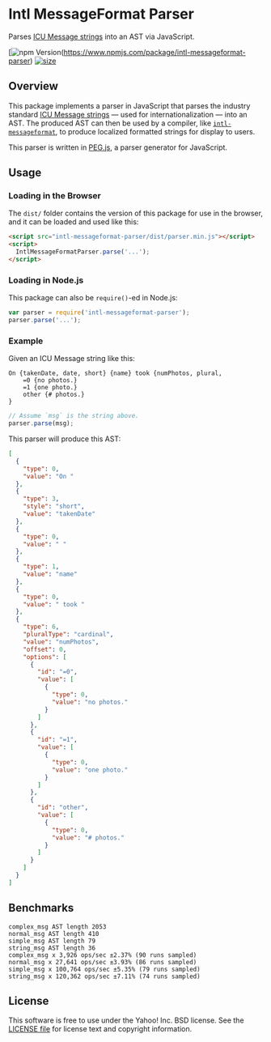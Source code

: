 # Intl MessageFormat Parser

Parses [ICU Message strings][icu] into an AST via JavaScript.

[![npm Version](https://badgen.net/npm/v/intl-messageformat-parser)(https://www.npmjs.com/package/intl-messageformat-parser)
[![size](https://badgen.net/bundlephobia/minzip/intl-messageformat-parser)](https://bundlephobia.com/result?p=intl-messageformat-parser)

## Overview

This package implements a parser in JavaScript that parses the industry standard [ICU Message strings][icu] — used for internationalization — into an AST. The produced AST can then be used by a compiler, like [`intl-messageformat`][intl-mf], to produce localized formatted strings for display to users.

This parser is written in [PEG.js][], a parser generator for JavaScript.

## Usage

### Loading in the Browser

The `dist/` folder contains the version of this package for use in the browser, and it can be loaded and used like this:

```html
<script src="intl-messageformat-parser/dist/parser.min.js"></script>
<script>
  IntlMessageFormatParser.parse('...');
</script>
```

### Loading in Node.js

This package can also be `require()`-ed in Node.js:

```js
var parser = require('intl-messageformat-parser');
parser.parse('...');
```

### Example

Given an ICU Message string like this:

```
On {takenDate, date, short} {name} took {numPhotos, plural,
    =0 {no photos.}
    =1 {one photo.}
    other {# photos.}
}
```

```js
// Assume `msg` is the string above.
parser.parse(msg);
```

This parser will produce this AST:

```json
[
  {
    "type": 0,
    "value": "On "
  },
  {
    "type": 3,
    "style": "short",
    "value": "takenDate"
  },
  {
    "type": 0,
    "value": " "
  },
  {
    "type": 1,
    "value": "name"
  },
  {
    "type": 0,
    "value": " took "
  },
  {
    "type": 6,
    "pluralType": "cardinal",
    "value": "numPhotos",
    "offset": 0,
    "options": [
      {
        "id": "=0",
        "value": [
          {
            "type": 0,
            "value": "no photos."
          }
        ]
      },
      {
        "id": "=1",
        "value": [
          {
            "type": 0,
            "value": "one photo."
          }
        ]
      },
      {
        "id": "other",
        "value": [
          {
            "type": 0,
            "value": "# photos."
          }
        ]
      }
    ]
  }
]
```

## Benchmarks

```
complex_msg AST length 2053
normal_msg AST length 410
simple_msg AST length 79
string_msg AST length 36
complex_msg x 3,926 ops/sec ±2.37% (90 runs sampled)
normal_msg x 27,641 ops/sec ±3.93% (86 runs sampled)
simple_msg x 100,764 ops/sec ±5.35% (79 runs sampled)
string_msg x 120,362 ops/sec ±7.11% (74 runs sampled)
```

## License

This software is free to use under the Yahoo! Inc. BSD license.
See the [LICENSE file][] for license text and copyright information.

[icu]: http://userguide.icu-project.org/formatparse/messages
[intl-mf]: https://github.com/formatjs/formatjs
[peg.js]: https://pegjs.org/
[license file]: https://github.com/formatjs/formatjs/blob/master/LICENSE
